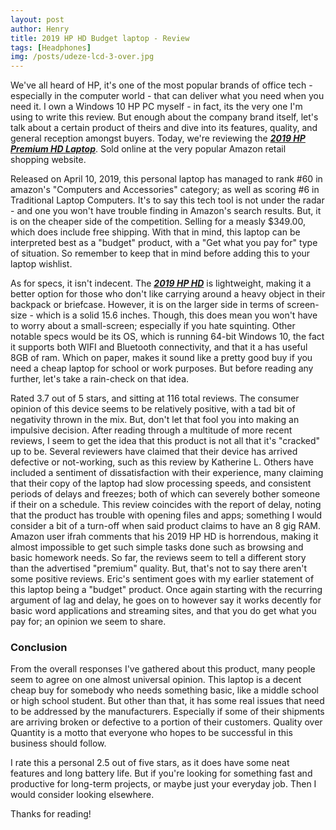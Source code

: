 ```yaml
---
layout: post
author: Henry
title: 2019 HP HD Budget laptop - Review
tags: [Headphones]
img: /posts/udeze-lcd-3-over.jpg
---
```


We've all heard of HP, it's one of the most popular brands of office tech - especially in the computer world - that can deliver what you need when you need it. I own a Windows 10 HP PC myself - in fact, its the very one I'm using to write this review. But enough about the company brand itself, let's talk about a certain product of theirs and dive into its features, quality, and general reception amongst buyers. Today, we're reviewing the [***2019 HP Premium HD Laptop***](https://www.amazon.com/HP-15-6-inch-Dual-Core-MaxxAudio-Bluetooth/dp/B07QKWTZ4B/ref=sr_1_5&tag-reviewhuntr-20). Sold online at the very popular Amazon retail shopping website.

Released on April 10, 2019, this personal laptop has managed to rank #60 in amazon's "Computers and Accessories" category; as well as scoring #6 in Traditional Laptop Computers. It's to say this tech tool is not under the radar - and one you won't have trouble finding in Amazon's search results. But, it is on the cheaper side of the competition. Selling for a measly $349.00, which does include free shipping. With that in mind, this laptop can be interpreted best as a "budget" product, with a "Get what you pay for" type of situation. So remember to keep that in mind before adding this to your laptop wishlist.

As for specs, it isn't indecent. The [***2019 HP HD***](https://www.amazon.com/HP-15-6-inch-Dual-Core-MaxxAudio-Bluetooth/dp/B07QKWTZ4B/ref=sr_1_5&tag-reviewhuntr-20) is lightweight, making it a better option for those who don't like carrying around a heavy object in their backpack or briefcase. However, it is on the larger side in terms of screen-size - which is a solid 15.6 inches. Though, this does mean you won't have to worry about a small-screen; especially if you hate squinting. Other notable specs would be its OS, which is running 64-bit Windows 10, the fact it supports both WIFI and Bluetooth connectivity, and that it a has useful 8GB of ram. Which on paper, makes it sound like a pretty good buy if you need a cheap laptop for school or work purposes. But before reading any further, let's take a rain-check on that idea.

Rated 3.7 out of 5 stars, and sitting at 116 total reviews. The consumer opinion of this device seems to be relatively positive, with a tad bit of negativity thrown in the mix. But, don't let that fool you into making an impulsive decision. After reading through a multitude of more recent reviews, I seem to get the idea that this product is not all that it's "cracked" up to be. Several reviewers have claimed that their device has arrived defective or not-working, such as this review by Katherine L. Others have included a sentiment of dissatisfaction with their experience, many claiming that their copy of the laptop had slow processing speeds, and consistent periods of delays and freezes; both of which can severely bother someone if their on a schedule. This review coincides with the report of delay, noting that the product has trouble with opening files and apps; something I would consider a bit of a turn-off when said product claims to have an 8 gig RAM. Amazon user ifrah comments that his 2019 HP HD is horrendous, making it almost impossible to get such simple tasks done such as browsing and basic homework needs. So far, the reviews seem to tell a different story than the advertised "premium" quality. But, that's not to say there aren't some positive reviews. Eric's sentiment goes with my earlier statement of this laptop being a "budget" product. Once again starting with the recurring argument of lag and delay, he goes on to however say it works decently for basic word applications and streaming sites, and that you do get what you pay for; an opinion we seem to share. 

### Conclusion

From the overall responses I've gathered about this product, many people seem to agree on one almost universal opinion. This laptop is a decent cheap buy for somebody who needs something basic, like a middle school or high school student. But other than that, it has some real issues that need to be addressed by the manufacturers. Especially if some of their shipments are arriving broken or defective to a portion of their customers. Quality over Quantity is a motto that everyone who hopes to be successful in this business should follow.

I rate this a personal 2.5 out of five stars, as it does have some neat features and long battery life. But if you're looking for something fast and productive for long-term projects, or maybe just your everyday job. Then I would consider looking elsewhere.

Thanks for reading! 
